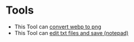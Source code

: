 # Tools
- This Tool can [convert webp to png](tools/webptopng.html)
- This Tool can [edit txt files and save (notepad)](tools/notepad.html)
